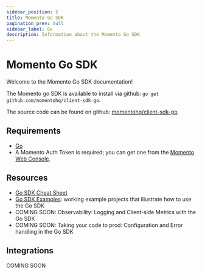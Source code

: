 ```yaml
---
sidebar_position: 5
title: Momento Go SDK
pagination_prev: null
sidebar_label: Go
description: Information about the Momento Go SDK
---
```


# Momento Go SDK

Welcome to the Momento Go SDK documentation!

The Momento go SDK is available to install via github: `go get github.com/momentohq/client-sdk-go`.

The source code can be found on github: [momentohq/client-sdk-go](https://github.com/momentohq/client-sdk-go).

## Requirements

- [Go](https://go.dev/dl/)
- A Momento Auth Token is required; you can get one from the [Momento Web Console](https://console.gomomento.com/).

## Resources

- [Go SDK Cheat Sheet](./cheat-sheet.md)
- [Go SDK Examples](https://github.com/momentohq/client-sdk-go/blob/main/examples/README.md): working example projects that illustrate how to use the Go SDK
- COMING SOON: Observability: Logging and Client-side Metrics with the Go SDK
- COMING SOON: Taking your code to prod: Configuration and Error handling in the Go SDK

## Integrations

COMING SOON
